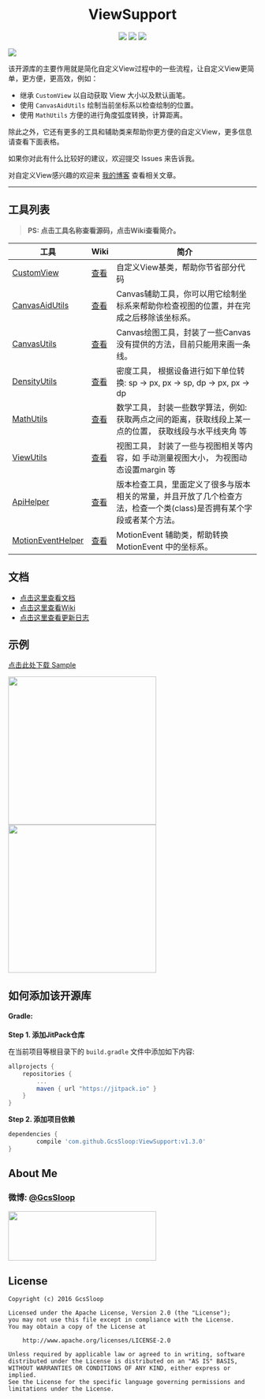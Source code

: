 <h1 align="center">ViewSupport</h1>

<p align="center">
<a href="https://www.apache.org/licenses/LICENSE-2.0"> <img src="https://img.shields.io/badge/license-Apache%202-green.svg" /></a>
<a href="#"> <img src="https://img.shields.io/badge/Support-9%2B-green.svg" /></a>
<a href="https://jitpack.io/#GcsSloop/ViewSupport"> <img src="https://jitpack.io/v/GcsSloop/ViewSupport.svg" /></a>
</p>

![](https://raw.githubusercontent.com/GcsSloop/ViewSupport/res/img/ViewSupport.png)

该开源库的主要作用就是简化自定义View过程中的一些流程，让自定义View更简单，更方便，更高效，例如：

* 继承 `CustomView` 以自动获取 View 大小以及默认画笔。
* 使用 `CanvasAidUtils` 绘制当前坐标系以检查绘制的位置。
* 使用 `MathUtils` 方便的进行角度弧度转换，计算距离。

除此之外，它还有更多的工具和辅助类来帮助你更方便的自定义View，更多信息请查看下面表格。

如果你对此有什么比较好的建议，欢迎提交 Issues 来告诉我。

对自定义View感兴趣的欢迎来 [我的博客](http://www.gcssloop.com/#blog) 查看相关文章。

*****

## 工具列表

>
>**PS: 点击工具名称查看源码，点击Wiki查看简介。**

| 工具                                       | Wiki                                     | 简介                                       |
| ---------------------------------------- | ---------------------------------------- | ---------------------------------------- |
| [CustomView](https://github.com/GcsSloop/ViewSupport/blob/master/Library/src/main/java/com/gcssloop/view/CustomView.java) | [查看](https://github.com/GcsSloop/ViewSupport/wiki/CustomView) | 自定义View基类，帮助你节省部分代码                      |
| [CanvasAidUtils](https://github.com/GcsSloop/ViewSupport/blob/master/Library/src/main/java/com/gcssloop/view/utils/CanvasAidUtils.java) | [查看](https://github.com/GcsSloop/ViewSupport/wiki/CanvasAidUtils) | Canvas辅助工具，你可以用它绘制坐标系来帮助你检查视图的位置，并在完成之后移除该坐标系。 |
| [CanvasUtils](https://github.com/GcsSloop/ViewSupport/blob/master/Library/src/main/java/com/gcssloop/view/utils/CanvasUtils.java) | [查看](https://github.com/GcsSloop/ViewSupport/wiki/CanvasUtils) | Canvas绘图工具，封装了一些Canvas没有提供的方法，目前只能用来画一条线。 |
| [DensityUtils](https://github.com/GcsSloop/ViewSupport/blob/master/Library/src/main/java/com/gcssloop/view/utils/DensityUtils.java) | [查看](https://github.com/GcsSloop/ViewSupport/wiki/DensityUtils) | 密度工具， 根据设备进行如下单位转换: sp -> px, px -> sp, dp -> px, px -> dp |
| [MathUtils](https://github.com/GcsSloop/ViewSupport/blob/master/Library/src/main/java/com/gcssloop/view/utils/MathUtils.java) | [查看](https://github.com/GcsSloop/ViewSupport/wiki/MathUtils) | 数学工具， 封装一些数学算法，例如: 获取两点之间的距离，获取线段上某一点的位置， 获取线段与水平线夹角 等 |
| [ViewUtils](https://github.com/GcsSloop/ViewSupport/blob/master/Library/src/main/java/com/gcssloop/view/utils/ViewUtils.java) | [查看](https://github.com/GcsSloop/ViewSupport/wiki/ViewUtils) | 视图工具， 封装了一些与视图相关等内容，如 手动测量视图大小， 为视图动态设置margin 等 |
| [ApiHelper](https://github.com/GcsSloop/ViewSupport/blob/master/Library/src/main/java/com/gcssloop/view/helper/ApiHelper.java) | [查看](https://github.com/GcsSloop/ViewSupport/wiki/ApiHelper) | 版本检查工具，里面定义了很多与版本相关的常量，并且开放了几个检查方法，检查一个类(class)是否拥有某个字段或者某个方法。 |
| [MotionEventHelper](https://github.com/GcsSloop/ViewSupport/blob/master/Library/src/main/java/com/gcssloop/view/helper/MotionEventHelper.java) | [查看](https://github.com/GcsSloop/ViewSupport/wiki/MotionEventHelper) | MotionEvent 辅助类，帮助转换 MotionEvent 中的坐标系。   |

## 文档

* [点击这里查看文档](https://jitpack.io/com/github/GcsSloop/ViewSupport/v1.2.2/javadoc/)
* [点击这里查看Wiki](https://github.com/GcsSloop/ViewSupport/wiki)
* [点击这里查看更新日志](https://github.com/GcsSloop/ViewSupport/releases)

## 示例

[点击此处下载 Sample](https://github.com/GcsSloop/ViewSupport/raw/res/apk/Sample-ViewSupport.apk)

<img src="http://ww1.sinaimg.cn/large/006y8lVagw1fagg3b8rxyj31ay27djyc.jpg" width="300" />
<img src="http://ww4.sinaimg.cn/large/006y8lVagw1faggpir90tj31ay27dqa2.jpg" width="300" />

## 如何添加该开源库

#### Gradle:

**Step 1. 添加JitPack仓库**

在当前项目等根目录下的 `build.gradle` 文件中添加如下内容:

``` gradle
allprojects {
    repositories {
        ...
        maven { url "https://jitpack.io" }
    }
}
```

**Step 2. 添加项目依赖**

``` gradle
dependencies {
        compile 'com.github.GcsSloop:ViewSupport:v1.3.0'
}
```

## About Me

### 微博: [@GcsSloop](http://weibo.com/GcsSloop)

<a href="https://github.com/GcsSloop/README/blob/master/README.md" target="_blank"> <img src="http://ww4.sinaimg.cn/large/005Xtdi2gw1f1qn89ihu3j315o0dwwjc.jpg" width="300" height="100" /> </a>

## License

```
Copyright (c) 2016 GcsSloop

Licensed under the Apache License, Version 2.0 (the "License");
you may not use this file except in compliance with the License.
You may obtain a copy of the License at

    http://www.apache.org/licenses/LICENSE-2.0

Unless required by applicable law or agreed to in writing, software
distributed under the License is distributed on an "AS IS" BASIS,
WITHOUT WARRANTIES OR CONDITIONS OF ANY KIND, either express or implied.
See the License for the specific language governing permissions and
limitations under the License.
```
